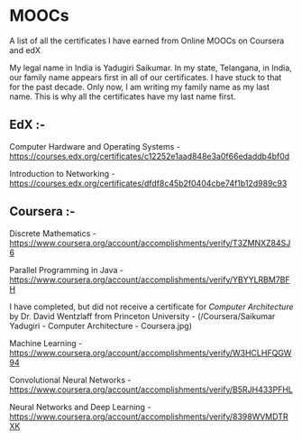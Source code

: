 # MOOCs
A list of all the certificates I have earned from Online MOOCs on Coursera and edX

My legal name in India is Yadugiri Saikumar. In my state, Telangana, in India, our family name appears first in all of our certificates. I have stuck to that for the past decade. Only now, I am writing my family name as my last name. This is why all the certificates have my last name first.

EdX :-
------

Computer Hardware and Operating Systems - https://courses.edx.org/certificates/c12252e1aad848e3a0f66edaddb4bf0d

Introduction to Networking - https://courses.edx.org/certificates/dfdf8c45b2f0404cbe74f1b12d989c93

Coursera :-
-----------

Discrete Mathematics - https://www.coursera.org/account/accomplishments/verify/T3ZMNXZ84SJ6

Parallel Programming in Java - https://www.coursera.org/account/accomplishments/verify/YBYYLRBM7BFH

I have completed, but did not receive a certificate for *Computer Architecture* by Dr. David Wentzlaff from Princeton University - (/Coursera/Saikumar Yadugiri - Computer Architecture - Coursera.jpg)

Machine Learning - https://www.coursera.org/account/accomplishments/verify/W3HCLHFQGW94

Convolutional Neural Networks - https://www.coursera.org/account/accomplishments/verify/B5RJH433PFHL

Neural Networks and Deep Learning - https://www.coursera.org/account/accomplishments/verify/8398WVMDTRXK
